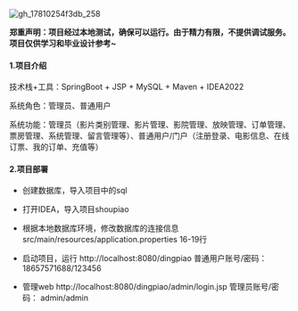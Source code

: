 ![gh_17810254f3db_258](https://github.com/user-attachments/assets/898458bb-c3e1-44e8-9de6-70d7653492c3)

**郑重声明：项目经过本地测试，确保可以运行。由于精力有限，不提供调试服务。项目仅供学习和毕业设计参考~**

#### 1.项目介绍

技术栈+工具：SpringBoot + JSP + MySQL + Maven + IDEA2022

系统角色：管理员、普通用户

系统功能：管理员（影片类别管理、影片管理、影院管理、放映管理、订单管理、票房管理、系统管理、留言管理等）、普通用户/门户（注册登录、电影信息、在线订票、我的订单、充值等）

#### 2.项目部署

- 创建数据库，导入项目中的sql

- 打开IDEA，导入项目shoupiao

- 根据本地数据库环境，修改数据库的连接信息 src/main/resources/application.properties 16-19行

- 启动项目，运行 http://localhost:8080/dingpiao 普通用户账号/密码：18657571688/123456 

- 管理web http://localhost:8080/dingpiao/admin/login.jsp  管理员账号/密码： admin/admin
